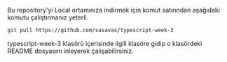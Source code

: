 Bu repository'yi Local ortamınıza indirmek için komut satırından aşağıdaki komutu çalıştırmanız yeterli.

```sh
git pull https://github.com/sasavas/typescript-week-3
```

typescript-week-3 klasörü içerisinde ilgili klasöre gidip o klasördeki README dosyasını inleyerek çalışabilirsiniz.